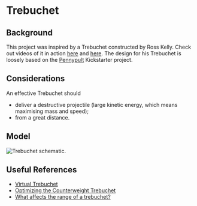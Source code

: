 # Trebuchet

## Background

This project was inspired by a Trebuchet constructed by Ross Kelly. Check out videos of it in action [here](https://www.youtube.com/watch?v=X1QU1nfKZ8E "Launching view.") and [here](https://www.youtube.com/watch?v=xD6mgKXwC2c "Side view."). The design for his Trebuchet is loosely based on the [Pennypult](https://www.kickstarter.com/projects/apptivus/pennypult-ultimate-office-toy-and-model-trebuchet) Kickstarter project. 

## Considerations

An effective Trebuchet should

- deliver a destructive projectile (large kinetic energy, which means maximising mass and speed);
- from a great distance.

## Model

![Trebuchet schematic.](https://rawgit.com/DataWookie/Trebuchet/master/trebuchet-schematic.svg "Schematic of the Trebuchet model with definitions of paremeters.")

## Useful References

- [Virtual Trebuchet](http://www.virtualtrebuchet.com/)
- [Optimizing the Counterweight Trebuchet](http://demonstrations.wolfram.com/OptimizingTheCounterweightTrebuchet/)
- [What affects the range of a trebuchet?](http://www.ucl.ac.uk/~zcapf71/Trebuchet%20coursework%20for%20website.pdf)
